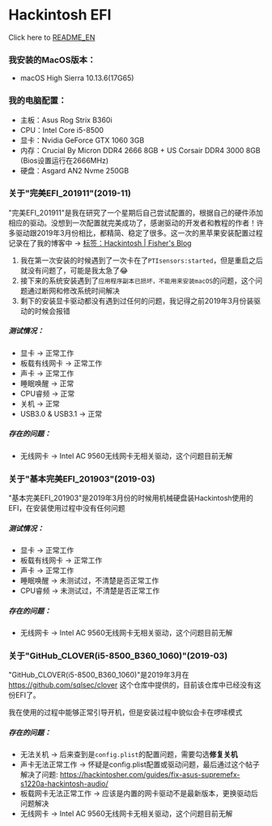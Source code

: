# Hackintosh EFI

Click here to [README_EN](./README_EN.md)

### 我安装的MacOS版本：

+ macOS High Sierra 10.13.6(17G65)

### 我的电脑配置：

+ 主板：Asus Rog Strix B360i
+ CPU：Intel Core i5-8500
+ 显卡：Nvidia GeForce GTX 1060 3GB
+ 内存：Crucial By Micron DDR4 2666 8GB + US Corsair DDR4 3000 8GB (Bios设置运行在2666MHz)
+ 硬盘：Asgard AN2 Nvme 250GB



### 关于"完美EFI_201911"(2019-11)

"完美EFI_201911"是我在研究了一个星期后自己尝试配置的，根据自己的硬件添加相应的驱动。没想到一次配置就完美成功了，感谢驱动的开发者和教程的作者！许多驱动跟2019年3月份相比，都精简、稳定了很多。这一次的黑苹果安装配置过程记录在了我的博客中 -> [标签：Hackintosh | Fisher's Blog](http://fisher.lazybone.xyz/tags/hackintosh/)

1. 我在第一次安装的时候遇到了一次卡在了`PTIsensors:started`，但是重启之后就没有问题了，可能是我太急了😂
2. 接下来的系统安装遇到了`应用程序副本已损坏，不能用来安装macOS`的问题，这个问题通过断网和修改系统时间解决
3. 剩下的安装显卡驱动都没有遇到过任何的问题，我记得之前2019年3月份装驱动的时候会报错

##### 测试情况：

- 显卡 -> 正常工作
- 板载有线网卡 -> 正常工作
- 声卡 -> 正常工作
- 睡眠唤醒 -> 正常
- CPU睿频 -> 正常
- 关机 -> 正常
- USB3.0 & USB3.1 -> 正常

##### 存在的问题：

+ 无线网卡 -> Intel AC 9560无线网卡无相关驱动，这个问题目前无解



### 关于"基本完美EFI_201903"(2019-03)

"基本完美EFI_201903"是2019年3月份的时候用机械硬盘装Hackintosh使用的EFI，在安装使用过程中没有任何问题

##### 测试情况：

- 显卡 -> 正常工作
- 板载有线网卡 -> 正常工作
- 声卡 -> 正常工作
- 睡眠唤醒 -> 未测试过，不清楚是否正常工作
- CPU睿频 -> 未测试过，不清楚是否正常工作

##### 存在的问题：

+ 无线网卡 -> Intel AC 9560无线网卡无相关驱动，这个问题目前无解



### 关于"GitHub_CLOVER(i5-8500_B360_1060)"(2019-03)

"GitHub_CLOVER(i5-8500_B360_1060)"是2019年3月在 https://github.com/sqlsec/clover 这个仓库中提供的，目前该仓库中已经没有这份EFI了。

我在使用的过程中能够正常引导开机，但是安装过程中貌似会卡在啰嗦模式

##### 存在的问题：

+ 无法关机 -> 后来查到是`config.plist`的配置问题，需要勾选**修复关机**
+ 声卡无法正常工作 -> 怀疑是config.plist配置或驱动问题，最后通过这个帖子解决了问题:  https://hackintosher.com/guides/fix-asus-supremefx-s1220a-hackintosh-audio/
+ 板载网卡无法正常工作 -> 应该是内置的网卡驱动不是最新版本，更换驱动后问题解决
+ 无线网卡 -> Intel AC 9560无线网卡无相关驱动，这个问题目前无解
